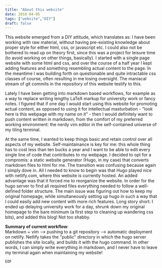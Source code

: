 ```yaml
---
title: "About this website"
date: 2018-04-05
tags: ["website","DIY"]
draft: false
---
```


This website emerged from a DIY attitude, which translates as: I have been working with raw material, without having pre-existing knowledge about proper style for either html, css, or javascript etc. 
I could also not be bothered to read up on theory first, since this was a project for leisure time (to avoid working on other things, basically).
I started with a single page website with some html and css, and over the course of a half year I kept adding features and something resembling actual content to the page. In the meantime I was building forth on questionable and quite intractable css classes of course, often resulting in me losing oversight. The maniacal stream of git commits in the repository of this website testify to this. 

Lately I have been getting into markdown based workflows, for example as a way to replace writing lengthy LaTeX markup for university work or fancy notes. I figured that if one day I would start using this website for promoting actual content, as opposed to using it for intellectual masturbation - "look here is this webpage with my name on it" - then I would definitely want to push content written in markdown, from the comfort of my preferred working environment: the nerdy vim editor in the self-contained universe of my tiling terminal. 

At the same time, I wanted to keep things basic and retain control over all aspects of my website. Self-maintainance is key for me: this whole thing has to cost less than ten bucks a year and I want to be able to edit every single line of code that contributes to my webpage. 
I decided to opt for a compromis: a static website generator (Hugo, in my case) that converts markdown files to html for me. The transition was confusing because again I simply dove in. All I needed to know to begin was that Hugo played nice with netlify.com, where this website is currently hosted. An added advantage was that it forced me to reorganize the website. In order for the hugo server to find all required files everything needed to follow a well-defined folder structure. The main issue was figuring out how to keep my original homepage, while simultaneously setting up hugo in such a way that I could easily add new content with more rich features. Long story short: I ended up delaying university work for a day, shrunk down my original homepage to the bare minimum (a first step to cleaning up wandering css bits), and added this blog! Not too shabby. 

**Summary of current workflow**:\
Markdown + vim --> pushing to a git repository --> automatic deployment on netlify. Netlify takes the "public" directory in which the hugo server publishes the site locally, and builds it with the hugo command. In other words, I can simply write everything in markdown, and I never have to leave my terminal again when maintaining my website!

```
EOF
```

